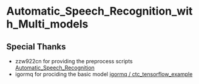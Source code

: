 # Automatic_Speech_Recognition_with_Multi_models

## Special Thanks
- zzw922cn for providing the preprocess scripts [Automatic_Speech_Recognition](https://github.com/zzw922cn/Automatic_Speech_Recognition)
- igormq for prociding the basic model [igormq / ctc_tensorflow_example](https://github.com/igormq/ctc_tensorflow_example)
